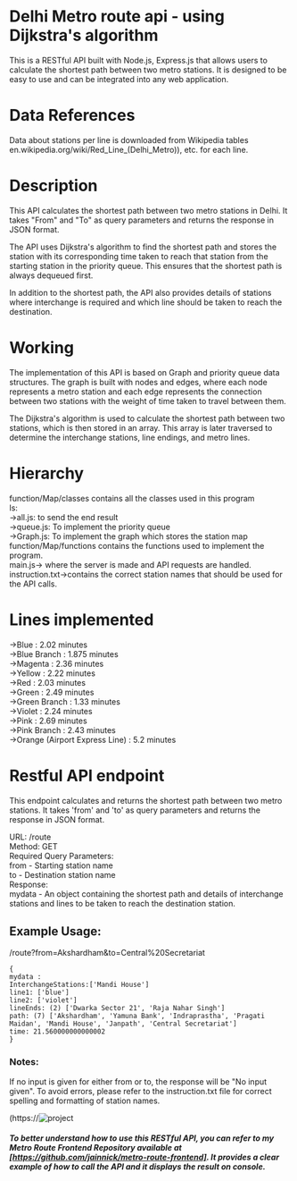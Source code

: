 # Delhi Metro route api - using  Dijkstra's algorithm
This is a RESTful API built with Node.js, Express.js that allows users to calculate the shortest path between two metro stations. It is designed to be easy to use and can be integrated into any web application.
# Data References
Data about stations per line is downloaded from Wikipedia tables 
en.wikipedia.org/wiki/Red_Line_(Delhi_Metro)), etc. for each line.
# Description
This API calculates the shortest path between two metro stations in Delhi. It takes "From" and "To" as query parameters and returns the response in JSON format.

The API uses Dijkstra's algorithm to find the shortest path and stores the station with its corresponding time taken to reach that station from the starting station in the priority queue. This ensures that the shortest path is always dequeued first.

In addition to the shortest path, the API also provides details of stations where interchange is required and which line should be taken to reach the destination.
# Working
The implementation of this API is based on Graph and priority queue data structures. The graph is built with nodes and edges, where each node represents a metro station and each edge represents the connection between two stations with the weight of time taken to travel between them.

The Dijkstra's algorithm is used to calculate the shortest path between two stations, which is then stored in an array. This array is later traversed to determine the interchange stations, line endings, and metro lines.
# Hierarchy
function/Map/classes contains all the classes used in this program <br>
ls:<br>
->all.js: to send the end result <br>
->queue.js: To implement the priority queue<br>
->Graph.js: To implement the graph which stores the station map<br>
function/Map/functions contains the functions used to implement the program.<br> 
main.js-> where the server is made and API requests are handled.<br>
instruction.txt->contains the correct station names that should be used for the API calls.<br>
# Lines implemented
->Blue : 2.02 minutes<br>
->Blue Branch : 1.875 minutes<br>
->Magenta : 2.36 minutes<br>
->Yellow : 2.22 minutes<br>
->Red : 2.03 minutes<br>
->Green : 2.49 minutes<br>
->Green Branch : 1.33 minutes<br>
->Violet : 2.24 minutes<br>
->Pink : 2.69 minutes<br>
->Pink Branch : 2.43 minutes<br>
->Orange (Airport Express Line) : 5.2 minutes<br>
# Restful API endpoint
This endpoint calculates and returns the shortest path between two metro stations. It takes 'from' and 'to' as query parameters and returns the response in JSON format.

URL: /route<br>
Method: GET<br>
Required Query Parameters:<br>
from - Starting station name<br>
to - Destination station name<br>
Response:<br>
mydata - An object containing the shortest path and details of interchange stations and lines to be taken to reach the destination station.<br>
## Example Usage:<br>
/route?from=Akshardham&to=Central%20Secretariat<br>
``` 
{
mydata :
InterchangeStations:['Mandi House']
line1: ['blue']
line2: ['violet']
lineEnds: (2) ['Dwarka Sector 21', 'Raja Nahar Singh']
path: (7) ['Akshardham', 'Yamuna Bank', 'Indraprastha', 'Pragati Maidan', 'Mandi House', 'Janpath', 'Central Secretariat']
time: 21.560000000000002
}
```

### Notes:
If no input is given for either from or to, the response will be "No input given".
To avoid errors, please refer to the instruction.txt file for correct spelling and formatting of station names.


(https://![project](https://user-images.githubusercontent.com/114552954/236685910-6b7db885-a3f1-4aa7-a3a4-74d941a6cc32.png)

##### To better understand how to use this RESTful API, you can refer to my Metro Route Frontend Repository available at [https://github.com/jainnick/metro-route-frontend]. It provides a clear example of how to call the API and it displays the result on console.
